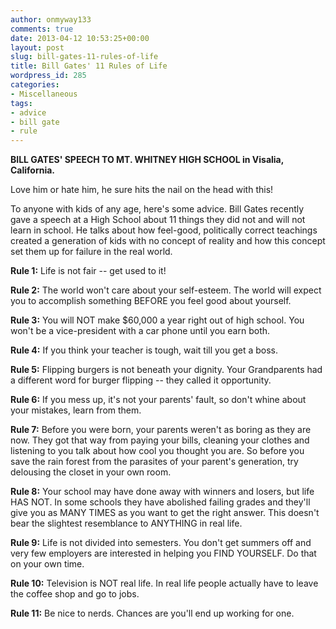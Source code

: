 ```yaml
---
author: onmyway133
comments: true
date: 2013-04-12 10:53:25+00:00
layout: post
slug: bill-gates-11-rules-of-life
title: Bill Gates' 11 Rules of Life
wordpress_id: 285
categories:
- Miscellaneous
tags:
- advice
- bill gate
- rule
---
```


**BILL GATES' SPEECH TO MT. WHITNEY HIGH SCHOOL in Visalia, California.**

Love him or hate him, he sure hits the nail on the head with this!

To anyone with kids of any age, here's some advice. Bill Gates recently gave a speech at a High School about 11 things they did not and will not learn in school. He talks about how feel-good, politically correct teachings created a generation of kids with no concept of reality and how this concept set them up for failure in the real world.

**Rule 1:** Life is not fair -- get used to it!

**Rule 2:** The world won't care about your self-esteem. The world will expect you to accomplish something BEFORE you feel good about yourself.

**Rule 3:** You will NOT make $60,000 a year right out of high school. You won't be a vice-president with a car phone until you earn both.

**Rule 4:** If you think your teacher is tough, wait till you get a boss.

**Rule 5:** Flipping burgers is not beneath your dignity. Your Grandparents had a different word for burger flipping -- they called it opportunity.

**Rule 6:** If you mess up, it's not your parents' fault, so don't whine about your mistakes, learn from them.

**Rule 7:** Before you were born, your parents weren't as boring as they are now. They got that way from paying your bills, cleaning your clothes and listening to you talk about how cool you thought you are. So before you save the rain forest from the parasites of your parent's generation, try delousing the closet in your own room.

**Rule 8:** Your school may have done away with winners and losers, but life HAS NOT. In some schools they have abolished failing grades and they'll give you as MANY TIMES as you want to get the right answer. This doesn't bear the slightest resemblance to ANYTHING in real life.

**Rule 9:** Life is not divided into semesters. You don't get summers off and very few employers are interested in helping you FIND YOURSELF. Do that on your own time.

**Rule 10:** Television is NOT real life. In real life people actually have to leave the coffee shop and go to jobs.

**Rule 11:** Be nice to nerds. Chances are you'll end up working for one.
